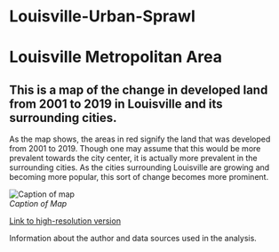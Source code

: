 # Louisville-Urban-Sprawl
# Louisville Metropolitan Area
## This is a map of the change in developed land from 2001 to 2019 in Louisville and its surrounding cities.

As the map shows, the areas in red signify the land that was developed from 2001 to 2019. Though one may assume that this would be more prevalent towards the city center,
it is actually more prevalent in the surrounding cities. As the cities surrounding Louisville are growing and becoming more popular, this sort of change becomes more prominent. 

![Caption of map](map.jpg)     
*Caption of Map*

[Link to high-resolution version](hi-res.pdf)     

Information about the author and data sources used in the analysis.